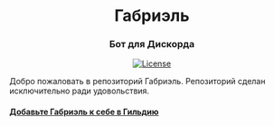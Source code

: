 <div align="center">
  <h1>Габриэль</h1>
  <h3>Бот для Дискорда</h3>
  <p>
    <a href="https://opensource.org/licenses/MIT"><img src="https://img.shields.io/badge/License-MIT-yellow.svg" alt="License"/></a><br>
  </p>
</div>


Добро пожаловать в репозиторий Габриэль. Репозиторий сделан исключительно ради удовольствия.

#### [Добавьте Габриэль к себе в Гильдию](https://discordapp.com/oauth2/authorize?client_id=656808327954825216&permissions=554036288&scope=bot)
